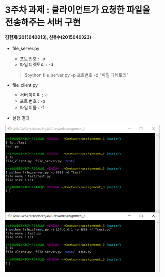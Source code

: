 3주차 과제 : 클라이언트가 요청한 파일을 전송해주는 서버 구현
===
#### 김현재(2015040013), 신중수(2015040023)

* file_server.py
    * 포트 번호 : -p
    * 파일 디렉토리 : -d
    > $python file_server.py -p 포트번호 -d "파일 디렉토리"
* file_client.py
    * 서버 아이피 : -i
    * 포트 번호 : -p
    * 파일 이름 : -f
  
* 실행 결과

![result](https://raw.githubusercontent.com/KHJae/Cnetwork/master/assignment_3/result.PNG)


